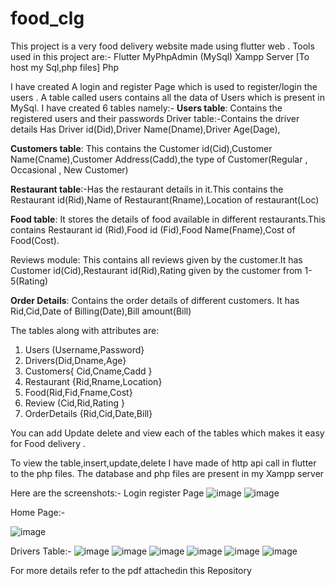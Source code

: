 # food_clg

This project is a very  food delivery website made using flutter web . 
Tools used in this project are:-
Flutter
MyPhpAdmin (MySql)
Xampp Server [To host my Sql,php files]
Php

I have created A login and register Page which is used to register/login the users . A table called users contains all the data of Users which is present in MySql.
I have created 6 tables namely:-
**Users table**: Contains the registered users and their passwords
Driver table:-Contains the driver details Has Driver id(Did),Driver 
Name(Dname),Driver Age(Dage),

**Customers table**: This contains the Customer id(Cid),Customer Name(Cname),Customer 
Address(Cadd),the type of Customer(Regular , Occasional , New Customer)

**Restaurant table**:-Has the restaurant details in it.This contains the Restaurant 
id(Rid),Name of Restaurant(Rname),Location of restaurant(Loc)

**Food table**: It stores the details of food available in different restaurants.This contains 
Restaurant id (Rid),Food id (Fid),Food Name(Fname),Cost of Food(Cost).

Reviews module: This contains all reviews given by the customer.It has Customer 
id(Cid),Restaurant id(Rid),Rating given by the customer from 1-5(Rating)

**Order Details**: Contains the order details of different customers. It has Rid,Cid,Date of 
Billing(Date),Bill amount(Bill)

The tables along with attributes are:
1) Users (Username,Password} 
2) Drivers(Did,Dname,Age}
3) Customers{ Cid,Cname,Cadd }
4) Restaurant {Rid,Rname,Location}
5) Food(Rid,Fid,Fname,Cost} 
6) Review (Cid,Rid,Rating }
7) OrderDetails {Rid,Cid,Date,Bill}

You can add Update delete and view each of the tables which makes it easy for Food delivery .

To view the table,insert,update,delete  I have made of http api call in flutter to the php files.
The database and php files are present in my Xampp server

Here are the screenshots:-
Login register Page
![image](https://user-images.githubusercontent.com/77848437/150645047-f250049f-2adb-42a6-9599-48459feff21a.png)
![image](https://user-images.githubusercontent.com/77848437/150645058-317cc643-d81e-4294-b6a3-8780d4d7a55d.png)

Home Page:-

![image](https://user-images.githubusercontent.com/77848437/150645080-9e0ba347-70ca-4bd6-b3e9-10b3b1672727.png)

Drivers Table:-
![image](https://user-images.githubusercontent.com/77848437/150645100-d0af9dd0-3e2d-461b-ad20-068f723e5d65.png)
![image](https://user-images.githubusercontent.com/77848437/150645103-1264eb28-a727-415e-a337-44923d732f4a.png)
![image](https://user-images.githubusercontent.com/77848437/150645105-39a0d8cf-d92d-4cbf-ac9b-cbbe01222416.png)
![image](https://user-images.githubusercontent.com/77848437/150645111-c550a1c3-d22e-4962-b0c7-f10134ae4749.png)
![image](https://user-images.githubusercontent.com/77848437/150645115-7b185438-d7b8-47a7-a09e-09b4a99bf0d9.png)
![image](https://user-images.githubusercontent.com/77848437/150645121-36e8e614-d4bb-45d0-9b6c-5e5d3c2758b4.png)

For more details refer to the pdf attachedin this Repository 





